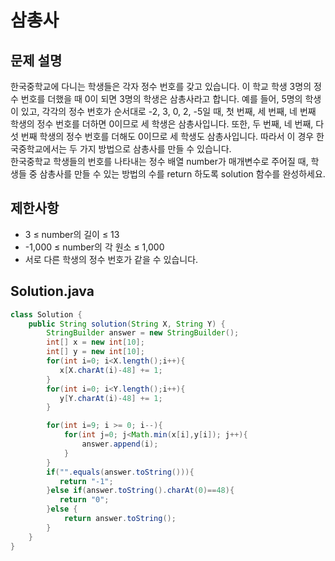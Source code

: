 # 삼총사
## 문제 설명
한국중학교에 다니는 학생들은 각자 정수 번호를 갖고 있습니다. 이 학교 학생 3명의 정수 번호를 더했을 때 0이 되면 3명의 학생은 삼총사라고 합니다. 예를 들어, 5명의 학생이 있고, 각각의 정수 번호가 순서대로 -2, 3, 0, 2, -5일 때, 첫 번째, 세 번째, 네 번째 학생의 정수 번호를 더하면 0이므로 세 학생은 삼총사입니다. 또한, 두 번째, 네 번째, 다섯 번째 학생의 정수 번호를 더해도 0이므로 세 학생도 삼총사입니다. 따라서 이 경우 한국중학교에서는 두 가지 방법으로 삼총사를 만들 수 있습니다.
<br>한국중학교 학생들의 번호를 나타내는 정수 배열 number가 매개변수로 주어질 때, 학생들 중 삼총사를 만들 수 있는 방법의 수를 return 하도록 solution 함수를 완성하세요.
## 제한사항
- 3 ≤ number의 길이 ≤ 13
- -1,000 ≤ number의 각 원소 ≤ 1,000
- 서로 다른 학생의 정수 번호가 같을 수 있습니다.
## Solution.java
``` java
class Solution {
    public String solution(String X, String Y) {
        StringBuilder answer = new StringBuilder();
        int[] x = new int[10];
        int[] y = new int[10];
        for(int i=0; i<X.length();i++){
           x[X.charAt(i)-48] += 1;
        }
        for(int i=0; i<Y.length();i++){
           y[Y.charAt(i)-48] += 1;
        }

        for(int i=9; i >= 0; i--){
            for(int j=0; j<Math.min(x[i],y[i]); j++){
                answer.append(i);
            }
        }
        if("".equals(answer.toString())){
           return "-1";
        }else if(answer.toString().charAt(0)==48){
           return "0";
        }else {
            return answer.toString();
        }
    }
}
```
